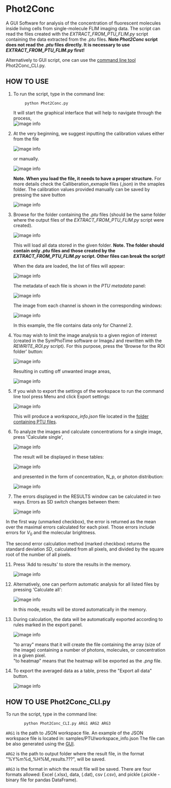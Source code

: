 # Phot2Conc
A GUI Software for analysis of the concentration of fluorescent molecules inside living cells from single-molecule FLIM imaging data.
The script can read the files created with the _EXTRACT_FROM_PTU_FLIM.py_ script containing the data extracted from the _.ptu_ files. __Note _Phot2Conc_ script does not read the _.ptu_ files directly. It is necessary to use _EXTRACT_FROM_PTU_FLIM.py_ first!__

Alternatively to GUI script, one can use the [command line tool](#HTU_CLI) Phot2Conc_CLI.py.
<a id='HTU_GUI'></a>
## HOW TO USE

1. To run the script, type in the command line:

            python Phot2Conc.py    

    It will start the graphical interface that will help to navigate through the process,    
    ![image info](./docs/figures/Phot2Conc_init.png)
    
2. At the very beginning, we suggest inputting the calibration values either from the file    

    ![image info](./docs/figures/Phot2Conc_calib_load.png)
    
    or manually.    
    
    ![image info](./docs/figures/Phot2Conc_calib_manual_input.png)
    
    __Note. When you load the file, it needs to have a proper structure.__ For more details check the Calliberation_exmaple files (_.json_) in the smaples folder.
   The calibration values provided manually can be saved by pressing the save button

   ![image info](./docs/figures/Phot2Conc_calib_save.png)
    
4. <a id='PTU_folder'></a> Browse for the folder containing the _.ptu_ files (should be the same folder where the output files of the _EXTRACT_FROM_PTU_FLIM.py_ script were created).   

    ![image info](./docs/figures/Phot2Conc_Browse_for_ptu.png)
    
    This will load all data stored in the given folder. __Note. The folder should contain only _.ptu_ files and those created by the _EXTRACT_FROM_PTU_FLIM.py_ script. Other files can break the script!__    
    
    When the data are loaded, the list of files will appear:    
    
    ![image info](./docs/figures/Phot2Conc_data_loaded_files.png)
    
    The metadata of each file is shown in the _PTU metadata_ panel:    
    
    ![image info](./docs/figures/Phot2Conc_data_metadata.png)
    
    The image from each channel is shown in the corresponding windows:    
    
    ![image info](./docs/figures/Phot2Conc_data_image.png)
    
    In this example, the file contains data only for Channel 2.    
  
7. You may wish to limit the image analysis to a given region of interest (created in the SymPhoTime software or ImageJ and rewritten with the _REWRITE_ROI.py_ script). For this purpose, press the 'Browse for the ROI folder' button:    

    ![image info](./docs/figures/Phot2Conc_data_ROI.png)
    
    Resulting in cutting off unwanted image areas,    
    
    ![image info](./docs/figures/Phot2Conc_image_ROI.png)
    
5. If you wish to export the settings of the workspace to run the command line tool press Menu and click Export settings:

   ![image info](./docs/figures/Phot2Conc_settings_export.png)
   
   This will produce a _workspace_info.json_ file located in the [folder containing PTU files](#PTU_folder).
   
9. To analyze the images and calculate concentrations for a single image, press 'Calculate single',    

    ![image info](./docs/figures/Phot2Conc_caluclate_single.png)
    
    The result will be displayed in these tables:   
    
    ![image info](./docs/figures/Phot2Conc_results_tab.png)
    
    and presented in the form of concentration, N_p, or photon distribution:
    
    ![image info](./docs/figures/Phot2Conc_results_dist.png)

10. The errors displayed in the RESULTS window can be calculated in two ways. Errors as SD switch changes between them:

    ![image info](./docs/figures/Phot2Conc_SD_Error.png)
       
   In the first way (unmarked checkbox), the error is returned as the mean over the maximal errors calculated for each pixel. Those errors include errors for $V_0$ and the molecular brightness.

   The second error calculation method (marked checkbox) returns the standard deviation $SD$, calculated from all pixels, and divided by the square root of the number of all pixels.

   
11. Press 'Add to results' to store the results in the memory.    
    
    ![image info](./docs/figures/Phot2Conc_add_to_results.png)
    
12. Alternatively, one can perform automatic analysis for all listed files by pressing 'Calculate all':    

    ![image info](./docs/figures/Phot2Conc_caluclate_all.png)
    
    In this mode, results will be stored automatically in the memory.
13. During calculation, the data will be automatically exported according to rules marked in the export panel.   
    
    ![image info](./docs/figures/Phot2Conc_results_export.png)
    
    "to array" means that it will create the file containing the array (size of the image) containing a number of photons, molecules, or concentration in a given pixel.    
    "to heatmap" means that the heatmap will be exported as the _.png_ file.   

14. To export the averaged data as a table, press the "Export all data" button.

    ![image info](./docs/figures/Phot2Conc_results_export_all.png)

<a id='HTU_CLI'></a>
## HOW TO USE Phot2Conc_CLI.py

To run the script, type in the command line:

            python Phot2Conc_CLI.py ARG1 ARG2 ARG3

`ARG1` is the path to JSON workspace file. An example of the JSON workspace file is located in: samples/PTU/workspace_info.json
The file can be also generated using the [GUI](#HTU_GUI).    

`ARG2` is the path to output folder where the result file, in the format "%Y%m%d_%H%M_results.???", will be saved.   

`ARG3` is the format in which the result file will be saved. There are four formats allowed: Excel (.xlsx), data, (.dat), csv (.csv), and pickle (.pickle - binary file for pandas DataFrame).


